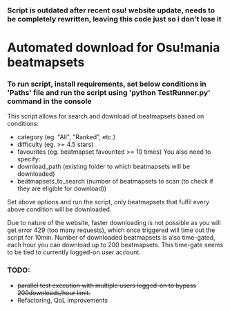 ### Script is outdated after recent osu! website update, needs to be completely rewritten, leaving this code just so i don't lose it
# Automated download for Osu!mania beatmapsets

### To run script, install requirements, set below conditions in 'Paths' file and run the script using 'python TestRunner.py' command in the console

This script allows for search and download of beatmapsets based on conditions:
- category (eg. "All", "Ranked", etc.)
- difficulty (eg. >= 4.5 stars)
- favourites (eg. beatmapset favourited >= 10 times)
You also need to specify:
- download_path (existing folder to which beatmapsets will be downloaded)
- beatmapsets_to_search (number of beatmapsets to scan (to check if they are eligible for download)) 

Set above options and run the script, only beatmapsets that fulfil every above condition will be downloaded.

Due to nature of the website, faster downloading is not possible as you will get error 429 (too many requests), which once triggered will time out the script for 10min. Number of downloaded beatmapsets is also time-gated, each hour you can download up to 200 beatmapsets. This time-gate seems to be tied to currently logged-on user account.

### TODO:
- <s> parallel test execution with multiple users logged-on to bypass 200downloads/hour limit. </s>
- Refactoring, QoL improvements